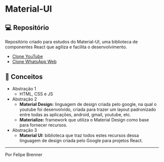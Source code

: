 # Material-UI

## 💻 Repositório

Repositório criado para estudos do Material-UI, uma biblioteca de componentes React que agiliza e facilita o desenvolvimento.

- [Clone YouTube](https://github.com/FelipeBrenner/material-ui-studies/tree/main/material-ui-clone-youtube)
- [Clone WhatsApp Web](https://github.com/FelipeBrenner/material-ui-studies/tree/main/material-ui-clone-whatsapp-web)

## 📖 Conceitos

- Abstração 1
  - HTML, CSS e JS
- Abstração 2
  - <b>Material Design:</b> linguagem de design criada pelo google, na qual o youtube foi desenvolvido, criada para trazer um layout padronizado entre todas as aplicações, android, gmail, youtube, etc.
  - <b>Materialize:</b> framework que utiliza o Material Design como base para fornecer recursos.
- Abstração 3
  - <b>Material UI:</b> biblioteca que traz todos estes recursos dessa linguagem de design criada pelo Google para projetos React.

---

Por Felipe Brenner
